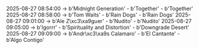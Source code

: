 2025-08-27 08:54:00 -> b'Midnight Generation' - b'Together' - b'Together'
2025-08-27 08:58:00 -> b'Tom Waits' - b'Rain Dogs' - b'Rain Dogs'
2025-08-27 09:01:00 -> b'Ale Z\xc3\xa9guer' - b'Nudito' - b'Nudito'
2025-08-27 09:05:00 -> b'Igorrr' - b'Spirituality and Distortion' - b'Downgrade Desert'
2025-08-27 09:09:00 -> b'Andr\xc3\xa9s Calamaro' - b'El Cantante' - b'Algo Contigo'
